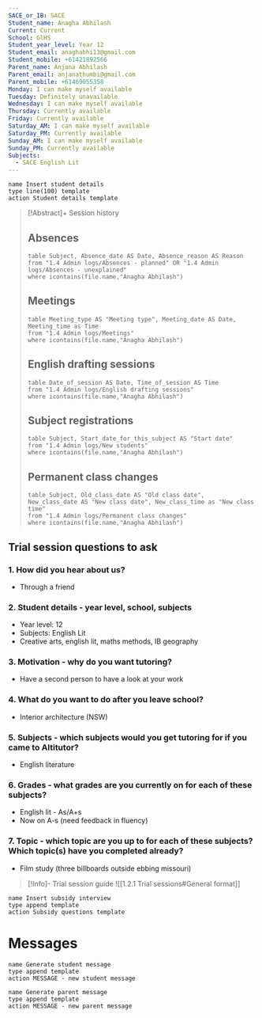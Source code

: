```yaml
---
SACE_or_IB: SACE
Student_name: Anagha Abhilash
Current: Current
School: GlHS
Student_year_level: Year 12
Student_email: anaghabhi13@gmail.com
Student_mobile: +61421892566
Parent_name: Anjana Abhilash
Parent_email: anjanathumbi@gmail.com
Parent_mobile: +61469055358
Monday: I can make myself available
Tuesday: Definitely unavailable
Wednesday: I can make myself available
Thursday: Currently available
Friday: Currently available
Saturday_AM: I can make myself available
Saturday_PM: Currently available
Sunday_AM: I can make myself available
Sunday_PM: Currently available
Subjects:
  - SACE English Lit
---
```

```button
name Insert student details
type line(100) template
action Student details template
```
> [!Abstract]+ Session history
> ## Absences
> ```dataview
> table Subject, Absence_date AS Date, Absence_reason AS Reason
> from "1.4 Admin logs/Absences - planned" OR "1.4 Admin logs/Absences - unexplained"
> where icontains(file.name,"Anagha Abhilash")
> ```
> 
> ## Meetings
> ```dataview
> table Meeting_type AS "Meeting type", Meeting_date AS Date, Meeting_time as Time
> from "1.4 Admin logs/Meetings" 
> where icontains(file.name,"Anagha Abhilash")
> ```
> 
> ## English drafting sessions
> ```dataview
> table Date_of_session AS Date, Time_of_session AS Time
> from "1.4 Admin logs/English drafting sessions"
> where icontains(file.name,"Anagha Abhilash")
> ```
> 
> ## Subject registrations
> ```dataview
> table Subject, Start_date_for_this_subject AS "Start date"
> from "1.4 Admin logs/New students"
> where icontains(file.name,"Anagha Abhilash")
> ```
> 
> ## Permanent class changes
> ```dataview
> table Subject, Old_class_date AS "Old class date", New_class_date AS "New class date", New_class_time as "New class time"
> from "1.4 Admin logs/Permanent class changes"
> where icontains(file.name,"Anagha Abhilash")
> 



## Trial session questions to ask
### 1. How did you hear about us?
- Through a friend 
### 2. **Student details** - year level, school, subjects
- Year level: 12
- Subjects: English Lit
- Creative arts, english lit, maths methods, IB geography 
### 3. **Motivation** - why do you want tutoring?
- Have a second person to have a look at your work
### 4.  What do you want to do after you leave school?
- Interior architecture (NSW)
### 5. **Subjects** - which subjects would you get tutoring for if you came to Altitutor?
- English literature
### 6. **Grades** - what grades are you currently on for each of these subjects?
- English lit - As/A+s 
- Now on A-s (need feedback in fluency)
### 7.  **Topic** - which topic are you up to for each of these subjects? Which topic(s) have you completed already?
- Film study (three billboards outside ebbing missouri)

> [!Info]- Trial session guide
![[1.2.1 Trial sessions#General format]]

```button
name Insert subsidy interview
type append template
action Subsidy questions template
```


# Messages
```button
name Generate student message
type append template
action MESSAGE - new student message
```



```button
name Generate parent message
type append template
action MESSAGE - new parent message
```


